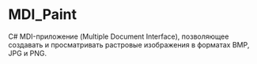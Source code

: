 # MDI_Paint
С# MDI-приложение (Multiple Document Interface), позволяющее создавать и просматривать растровые изображения в форматах BMP, JPG и PNG.
